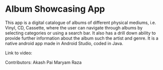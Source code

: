 # Album Showcasing App

This app is a digital catalogue of albums of different physical mediums, i.e. Vinyl, CD, Cassette, where the user can navigate through albums by selecting categories or using a search bar. It also has a drill down ability to provide further information about the album such the artist and genre. It is a native android app made in Android Studio, coded in Java.

Link to video:

Contributors:
Akash Pai
Maryam Raza
